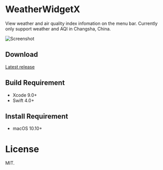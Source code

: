 # WeatherWidgetX
View weather and air quality index infomation on the menu bar.
Currently only support weather and AQI in Changsha, China.

![Screenshot](https://ws3.sinaimg.cn/large/006tNc79ly1fha52b9gaij30im0j8gqj.jpg)

## Download
[Latest release](https://github.com/JunyuKuang/WeatherWidgetX/releases/tag/v1.1.1)

## Build Requirement
- Xcode 9.0+
- Swift 4.0+

## Install Requirement
- macOS 10.10+

# License
MIT.
